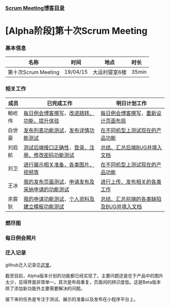 ### [Scrum Meeting博客目录](<https://www.cnblogs.com/Water-T/p/10675740.html> )

# [Alpha阶段]第十次Scrum Meeting

### 基本信息

| 名称                | 时间     | 地点          | 时长  |
| ------------------- | -------- | ------------- | :---- |
| 第十次Scrum Meeting | 19/04/15 | 大运村寝室6楼 | 35min |

### 相关工作

| 成员   | 已完成工作                                                   | 明日计划工作                                                 |
| ------ | ------------------------------------------------------------ | ------------------------------------------------------------ |
| 鲍屹伟 | [每日例会博客撰写](<https://github.com/kirito12138/GroupWork/issues/6>)，[改进跳转、功能，提升体验](<https://github.com/kirito12138/GroupWork/issues/54>) | [每日例会博客撰写](<https://github.com/kirito12138/GroupWork/issues/6>)，[重新设计页面布局](<https://github.com/kirito12138/GroupWork/issues/69>) |
| 白世豪 | [发布列表功能测试](<https://github.com/kirito12138/GroupWork/issues/60>)，[发布详情功能测试](<https://github.com/kirito12138/GroupWork/issues/61>) | [在不同机型上测试现在的产品功能](<https://github.com/kirito12138/GroupWork/issues/74>) |
| 刘启航 | [测试后端接口正确性](<https://github.com/kirito12138/GroupWork/issues/29>)，[登录、注册、修改密码功能测试](<https://github.com/kirito12138/GroupWork/issues/65>) | [总结、汇总后端BUG并填入文档](<https://github.com/kirito12138/GroupWork/issues/70>) |
| 刘卫   | [进行展示相关准备，各类图片、视频等](<https://github.com/kirito12138/GroupWork/issues/67>) | [在不同机型上测试现在的产品功能](<https://github.com/kirito12138/GroupWork/issues/74>) |
| 王冰   | [我的发布页面测试](<https://github.com/kirito12138/GroupWork/issues/63>)，[申请发布及采纳申请的功能测试](<https://github.com/kirito12138/GroupWork/issues/63>) | [进行上传、发布相关的各类工作](<https://github.com/kirito12138/GroupWork/issues/67>) |
| 余宸狄 | [我的申请功能测试](<https://github.com/kirito12138/GroupWork/issues/64>)，[个人资料及建立模板功能测试](<https://github.com/kirito12138/GroupWork/issues/66>) | [总结、汇总前端的各类缺陷及BUG并填入文档](<https://github.com/kirito12138/GroupWork/issues/73>) |

### 燃尽图



### 每日例会照片



### 迁入记录

github迁入记录见[这里](<https://github.com/kirito12138/GroupWork>)。

截至目前，Alpha版本计划的功能都已经实现了。主要问题还是在于产品中的图片太少，显得界面非常单一。其次是布局重复，页面间的辨识度低。这是Beta版本除了添加新功能外主要需要解决的问题。

接下来的任务是专注于测试、展示的准备以及发布在小程序平台上。